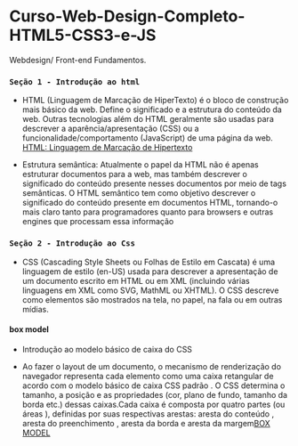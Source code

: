 # Curso-Web-Design-Completo-HTML5-CSS3-e-JS
Webdesign/ Front-end Fundamentos.

### `Seção 1 - Introdução ao html`
 
 - HTML (Linguagem de Marcação de HiperTexto) é o bloco de construção mais básico da web. Define o significado e a estrutura do conteúdo da web. Outras tecnologias além do HTML geralmente são usadas para descrever a aparência/apresentação (CSS) ou a funcionalidade/comportamento (JavaScript) de uma página da web. [HTML: Linguagem de Marcação de Hipertexto](https://developer.mozilla.org/pt-BR/docs/Web/HTML)

- Estrutura semântica: Atualmente o papel da HTML não é apenas estruturar documentos para a web, mas também descrever o significado do conteúdo presente nesses documentos por meio de tags semânticas. O HTML semântico tem como objetivo descrever o significado do conteúdo presente em documentos HTML, tornando-o mais claro tanto para programadores quanto para browsers e outras engines que processam essa informação

### `Seção 2 - Introdução ao Css`

- CSS (Cascading Style Sheets ou Folhas de Estilo em Cascata) é uma linguagem de estilo (en-US) usada para descrever a apresentação de um documento escrito em HTML ou em XML (incluindo várias linguagens em XML como SVG, MathML ou XHTML). O CSS descreve como elementos são mostrados na tela, no papel, na fala ou em outras mídias.

#### box model

- Introdução ao modelo básico de caixa do CSS

- Ao fazer o layout de um documento, o mecanismo de renderização do navegador representa cada elemento como uma caixa retangular de acordo com o modelo básico de caixa CSS padrão . O CSS determina o tamanho, a posição e as propriedades (cor, plano de fundo, tamanho da borda etc.) dessas caixas.Cada caixa é composta por quatro partes (ou áreas ), definidas por suas respectivas arestas: aresta do conteúdo , aresta do preenchimento , aresta da borda e aresta da margem[BOX MODEL](https://developer.mozilla.org/en-US/docs/Web/CSS/CSS_box_model/Introduction_to_the_CSS_box_model) 